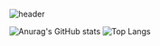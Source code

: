 ![header](https://capsule-render.vercel.app/api?type=waving&color=70faac&height=260&section=header&text=KIMSEONMI&fontSizew44)






![Anurag's GitHub stats](https://github-readme-stats.vercel.app/api?username=seon_mikim&show_icons=true&theme=tokyonight)
![Top Langs](https://github-readme-stats.vercel.app/api/top-langs/?username=seon_mikim&layout=compact)

